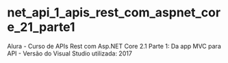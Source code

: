 # net_api_1_apis_rest_com_aspnet_core_21_parte1
Alura - Curso de APIs Rest com Asp.NET Core 2.1 Parte 1: Da app MVC para API - Versão do Visual Studio utilizada: 2017
